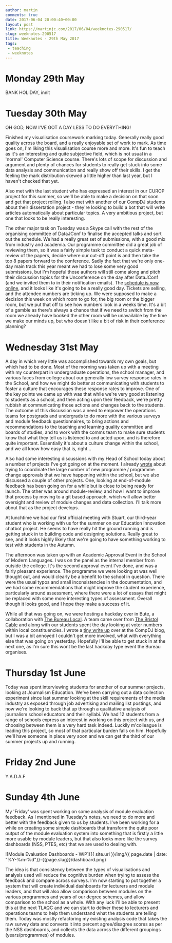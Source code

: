 ```yaml
---
author: martin
comments: true
date: 2017-06-04 20:00:40+00:00
layout: post
link: https://martinjc.com/2017/06/04/weeknotes-290517/
slug: weeknotes-290517
title: Weeknotes - 29th May 2017
tags:
 - teaching
 - weeknotes
---
```


# Monday 29th May

BANK HOLIDAY, innit

# Tuesday 30th May

OH GOD, NOW I'VE GOT A DAY LESS TO DO EVERYTHING!

Finished my visualisation coursework marking today. Generally really good quality across the board, and a really enjoyable set of work to mark. As time goes on, I'm liking this visualisation course more and more. It's fun to teach as it's an interesting and quite subjective field, which is not usual in a 'normal' Computer Science course. There's lots of scope for discussion and argument and plenty of chances for students to really get stuck into some data analysis and communication and really show off their skills. I get the feeling the mark distribution skewed a little higher than last year, but I haven't checked that yet.

Also met with the last student who has expressed an interest in our CUROP project for this summer, so we'll be able to make a decision on that soon and get that project rolling. I also met with another of our CompDJ students about their dissertation project - they're looking to build a bot that will write articles automatically about particular topics. A very ambitious project, but one that looks to be really interesting.

The other major task on Tuesday was a Skype call with the rest of the organising committee of DataJConf to finalise the accepted talks and sort out the schedule. We had a really great set of submissions, with a good mix from industry and academia. Our programme committee did a great job of reviewing them, so it was a fairly simple task to conduct a quick meta-review of the papers, decide where our cut-off point is and then take the top 8 papers forward to the conference. Sadly the fact that we're only one-day main track this year meant we had to lose some very good submissions, but I'm hopeful those authors will still come along and pitch their discussion topics for the Unconference on the day after DataJConf (and we invited them to in their notification emails). The [schedule is now online](http://datajconf.com/#schedule), and it looks like it's going to be a really good day. Tickets are selling, and the attendee numbers are ticking up. We were supposed to make a decision this week on which room to go for, the big room or the bigger room, but we put that off to see how numbers look in a weeks time. It's a bit of a gamble as there's always a chance that if we need to switch from the room we already have booked the other room will be unavailable by the time we make our minds up, but who doesn't like a bit of risk in their conference planning?

# Wednesday 31st May

A day in which very little was accomplished towards my own goals, but which had to be done. Most of the morning was taken up with a meeting with my counterpart in undergraduate operations, the school manager, and various faces from college about our generally low survey response rates in the School, and how we might do better at communicating with students to foster a culture that encourages these response rates to improve. One of the key points we came up with was that while we're very good at listening to students as a school, and then acting upon their feedback, we're pretty rubbish at communicating those actions and changes back to the students. The outcome of this discussion was a need to empower the operations teams for postgrads and undergrads to do more with the various surveys and module feedback questionnaires, to bring actions and recommendations to the teaching and learning quality committee and boards of studies, and to work with the comms team to make sure students know that what they tell us is listened to and acted upon, and is therefore quite important. Essentially it's about a culture change within the school, and we all know how easy that is, right...

Also had some interesting discussions with my Head of School today about a number of projects I've got going on at the moment. I already [wrote](https://martinjc.com/2017/05/22/weeknotes-220517/) about trying to coordinate the large number of new programme / programme change approvals that we have happening within the school, but we also discussed a couple of other projects. One, looking at end-of-module feedback has been going on for a while but is close to being ready for launch. The other was around module-review, and how I want to improve that process by moving to a git based approach, which will allow better oversight and review of module changes and data collection. I'll talk more about that as the project develops.

At lunchtime we had our first official meeting with Stuart, our third-year student who is working with us for the summer on our Education Innovation chatbot project. He seems to have really hit the ground running and is getting stuck in to building code and designing solutions. Really great to see, and it looks highly likely that we're going to have something working to test with students in the Autumn.

The afternoon was taken up with an Academic Approval Event in the School of Modern Languages. I was on the panel as the internal member from outside the college. It's the second approval event I've done, and was a fairly pleasant experience. The programme we were looking at was well thought out, and would clearly be a benefit to the school in question. There were the usual typos and small inconsistencies in the documentation, and we had some recommendations that might improve the student experience, particularly around assessment, where there were a lot of essays that might be replaced with some more interesting types of assessment. Overall though it looks good, and I hope they make a success of it.

While all that was going on, we were hosting a hackday over in Bute, a collaboration with [The Bureau Local](https://www.thebureauinvestigates.com/projects/the-bureau-local). A team came over from [The Bristol Cable](https://thebristolcable.org/) and along with our students spent the day looking at voter numbers within local constituencies. I wrote a [tiny write up](http://compj.cs.cf.ac.uk/2017/05/31/hacking-voterpower-with-the-bureau-local/) over at the CompDJ blog, but I was a bit annoyed I couldn't get more involved, what with everything else that was going on yesterday. Hopefully I'll be able to get stuck in at the next one, as I'm sure this wont be the last hackday type event the Bureau organises.

# Thursday 1st June

Today was spent interviewing students for another of our summer projects, looking at Journalism Education. We've been carrying out a data collection experiment since last summer looking at the skill requirements of the media industry as exposed through job advertising and mailing list postings, and now we're looking to back that up through a qualitative analysis of journalism school educators and their syllabi. We had 12 students from a range of schools express an interest in working on this project with us, and choosing between them is a very hard task indeed. Luckily m'colleague is leading this project, so most of that particular burden falls on him. Hopefully we'll have someone in place very soon and we can get the third of our summer projects up and running.

# Friday 2nd June

Y.A.D.A.F

# Sunday 4th June

My 'Friday' was spent working on some analysis of module evaluation feedback. As I mentioned in Tuesday's notes, we need to do more and better with the feedback given to us by students. I've been working for a while on creating some simple dashboards that transform the quite poor output of the module evaluation system into something that is firstly a little more usable by module leaders, but that also looks more like the survey dashboards (NSS, PTES, etc) that we are used to dealing with.

![Module Evaluation Dashboards - WiP]({{ site.url }}/img/{{ page.date | date: "%Y-%m-%d"}}-{{page.slug}}/dashboard.png)

The idea is that consistency between the types of visualisations and analysis used will reduce the cognitive burden when trying to assess the feedback and compare across surveys. I'm now starting to put together a system that will create individual dashboards for lecturers and module leaders, and that will also allow comparison between modules on the various programmes and years of our degree schemes, and allow comparison to the school as a whole. With any luck I'll be able to present this at the next TLAQC and we can start to deliver these to lecturers and operations teams to help them understand what the students are telling them. Today was mostly refactoring my existing analysis code that takes the raw survey data and converts it into percent agree/disagree scores as per the NSS dashboards, and collects the data across the different groupings (years/programmes) of modules.
